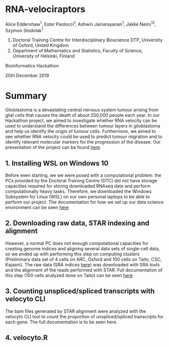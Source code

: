 # RNA-velociraptors

Alice Eddershaw<sup>1</sup>, Ester Paolocci<sup>1</sup>, Ashwin Jainarayanan<sup>1</sup>, Jakke Neiro<sup>12</sup>, Szymon Stodolak<sup>1</sup>

1. Doctoral Training Centre for Interdisciplinary Bioscience DTP, University of Oxford, United Kingdom
2. Department of Mathematics and Statistics, Faculty of Science, University of Helsinki, Finland

Bioinformatics Hackathon 

20th December 2019

# Summary
Glioblastoma is a devastating central nervous system tumour arising from glial cells that causes the death of about 250,000 people each year. In our Hackathon project, we aimed to investigate whether RNA velocity can be used to understand the differences between tumour layers in glioblastoma and help us identify the origin of tumour cells. Furthermore, we aimed to see whether RNA velocity could be used to predict tumour migration and to identify relevant molecular markers for the progression of the disease. Our presentation of the project can be found [here](RNAVelocity_Hackathon.pptx).


## 1. Installing WSL on Windows 10
Before even starting, we we were posed with a computational problem: the PCs provided by the Doctoral Training Centre (DTC) did not have storage capacities required for storing downloaded RNAseq data and perform computationally heavy tasks. Therefore, we downloaded the Windows Subsystem for Linux (WSL) on our own personal laptops to be able to perform our project. The documentation for how we set up our data science environment can be seen [here](WSLInstallation.md)

## 2. Downloading raw data, STAR indexing and alignment
However, a normal PC does not enough computational capacities for creating genome indices and aligning several data sets of single-cell data, so we ended up with performing this step on computing clusters (Preliminary data set of 4 cells on ARC, Oxford and 100 cells on Taito, CSC, Kajaani). The raw data (SRA indices [here](FINAL_TEST_SET.txt)) was downloaded with SRA tools and the alignment of the reads performed with STAR. Full documentation of this step (100 cells analyzed done on Taito) can be seen [here](STAR.md).

## 3. Counting unspliced/spliced transcripts with velocyto CLI
The bam files generated by STAR alignment were analyzed with the velocyto CLI tool to count the proportion of unspliced/spliced transcripts for each gene. The full documentation is to be seen here.

## 4. velocyto.R
